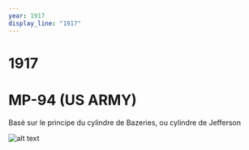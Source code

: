 ```yaml
---
year: 1917
display_line: "1917"
---
```


# 1917
# MP-94 (US ARMY)

Basé sur le principe du cylindre de Bazeries, ou cylindre de Jefferson

![alt text](/frise-arcsi/img/1917/mp-94.png "MP-94")